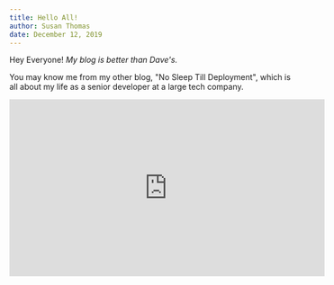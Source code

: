 ```yaml
---
title: Hello All!
author: Susan Thomas
date: December 12, 2019
---
```


Hey Everyone! _My blog is better than Dave's._

You may know me from my other blog, "No Sleep Till Deployment", which is all about my life as a senior developer at a large tech company.

<iframe width="560" height="315" src="https://www.youtube.com/embed/OH35UAqHLi0" frameborder="0" allow="accelerometer; autoplay; encrypted-media; gyroscope; picture-in-picture" allowfullscreen></iframe>
